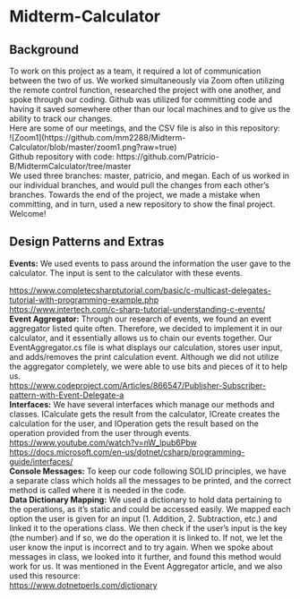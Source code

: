 # Midterm-Calculator

<h2>Background</h2>
To work on this project as a team, it required a lot of communication between the two of us. We worked simultaneously via Zoom often utilizing the remote control function, researched the project with one another, and spoke through our coding. Github was utilized for committing code and having it saved somewhere other than our local machines and to give us the ability to track our changes.
<br>
Here are some of our meetings, and the CSV file is also in this repository:
<br>
![Zoom1](https://github.com/mm2288/Midterm-Calculator/blob/master/zoom1.png?raw=true)
<br>
Github repository with code: https://github.com/Patricio-B/MidtermCalculator/tree/master
<br>
We used three branches: master, patricio, and megan. Each of us worked in our individual branches, and would pull the changes from each other’s branches. Towards the end of the project, we made a mistake when committing, and in turn, used a new repository to show the final project. Welcome!

<h2>Design Patterns and Extras</h2>

<b>Events:</b> We used events to pass around the information the user gave to the calculator. The input is sent to the calculator with these events. 
<br>

https://www.completecsharptutorial.com/basic/c-multicast-delegates-tutorial-with-programming-example.php
<br>
https://www.intertech.com/c-sharp-tutorial-understanding-c-events/
<br>
<b>Event Aggregator:</b> Through our research of events, we found an event aggregator listed quite often. Therefore, we decided to implement it in our calculator, and it essentially allows us to chain our events together. Our EventAggregator.cs file is what displays our calculation, stores user input, and adds/removes the print calculation event. Although we did not utilize the aggregator completely, we were able to use bits and pieces of it to help us.
<br>
https://www.codeproject.com/Articles/866547/Publisher-Subscriber-pattern-with-Event-Delegate-a
<br>
<b>Interfaces:</b> We have several interfaces which manage our methods and classes. ICalculate gets the result from the calculator, ICreate creates the calculation for the user, and IOperation gets the result based on the operation provided from the user through events.
<br>
https://www.youtube.com/watch?v=nW_lpub6Pbw
<br>
https://docs.microsoft.com/en-us/dotnet/csharp/programming-guide/interfaces/
<br>
<b>Console Messages:</b> To keep our code following SOLID principles, we have a separate class which holds all the messages to be printed, and the correct method is called where it is needed in the code.
<br>
<b>Data Dictionary Mapping:</b> We used a dictionary to hold data pertaining to the operations, as it’s static and could be accessed easily. We mapped each option the user is given for an input (1. Addition, 2. Subtraction, etc.) and linked it to the operations class. We then check if the user’s input is the key (the number) and if so, we do the operation it is linked to. If not, we let the user know the input is incorrect and to try again. When we spoke about messages in class, we looked into it further, and found this method would work for us. It was mentioned in the Event Aggregator article, and we also used this resource:
<br>https://www.dotnetperls.com/dictionary
